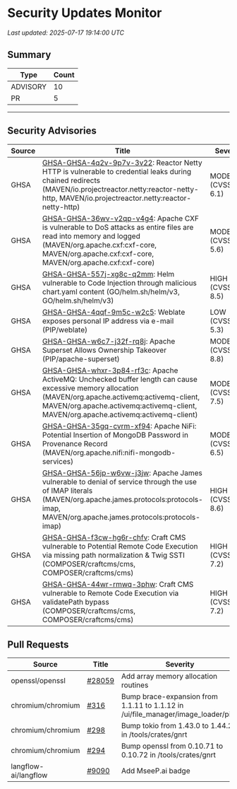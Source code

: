 # Security Updates Monitor

*Last updated: 2025-07-17 19:14:00 UTC*

## Summary
| Type | Count |
|------|-------|
| ADVISORY | 10 |
| PR | 5 |

---

## Security Advisories

| Source | Title | Severity | Date |
|--------|-------|----------|------|
| GHSA | [GHSA-GHSA-4q2v-9p7v-3v22](https://github.com/advisories/GHSA-4q2v-9p7v-3v22): Reactor Netty HTTP is vulnerable to credential leaks during chained redirects (MAVEN/io.projectreactor.netty:reactor-netty-http, MAVEN/io.projectreactor.netty:reactor-netty-http) | MODERATE (CVSS: 6.1) | 2025-07-16 |
| GHSA | [GHSA-GHSA-36wv-v2qp-v4g4](https://github.com/advisories/GHSA-36wv-v2qp-v4g4): Apache CXF is vulnerable to DoS attacks as entire files are read into memory and logged (MAVEN/org.apache.cxf:cxf-core, MAVEN/org.apache.cxf:cxf-core, MAVEN/org.apache.cxf:cxf-core) | MODERATE (CVSS: 5.6) | 2025-07-15 |
| GHSA | [GHSA-GHSA-557j-xg8c-q2mm](https://github.com/advisories/GHSA-557j-xg8c-q2mm): Helm vulnerable to Code Injection through malicious chart.yaml content (GO/helm.sh/helm/v3, GO/helm.sh/helm/v3) | HIGH (CVSS: 8.5) | 2025-07-08 |
| GHSA | [GHSA-GHSA-4qqf-9m5c-w2c5](https://github.com/advisories/GHSA-4qqf-9m5c-w2c5): Weblate exposes personal IP address via e-mail (PIP/weblate) | LOW (CVSS: 5.3) | 2025-06-16 |
| GHSA | [GHSA-GHSA-w6c7-j32f-rq8j](https://github.com/advisories/GHSA-w6c7-j32f-rq8j): Apache Superset Allows Ownership Takeover (PIP/apache-superset) | MODERATE (CVSS: 8.8) | 2025-05-13 |
| GHSA | [GHSA-GHSA-whxr-3p84-rf3c](https://github.com/advisories/GHSA-whxr-3p84-rf3c): Apache ActiveMQ: Unchecked buffer length can cause excessive memory allocation (MAVEN/org.apache.activemq:activemq-client, MAVEN/org.apache.activemq:activemq-client, MAVEN/org.apache.activemq:activemq-client) | MODERATE (CVSS: 7.5) | 2025-05-07 |
| GHSA | [GHSA-GHSA-35gq-cvrm-xf94](https://github.com/advisories/GHSA-35gq-cvrm-xf94): Apache NiFi: Potential Insertion of MongoDB Password in Provenance Record (MAVEN/org.apache.nifi:nifi-mongodb-services) | MODERATE (CVSS: 6.5) | 2025-03-12 |
| GHSA | [GHSA-GHSA-56jp-w6vw-j3jw](https://github.com/advisories/GHSA-56jp-w6vw-j3jw): Apache James vulnerable to denial of service through the use of IMAP literals (MAVEN/org.apache.james.protocols:protocols-imap, MAVEN/org.apache.james.protocols:protocols-imap) | HIGH (CVSS: 8.6) | 2025-02-06 |
| GHSA | [GHSA-GHSA-f3cw-hg6r-chfv](https://github.com/advisories/GHSA-f3cw-hg6r-chfv): Craft CMS vulnerable to Potential Remote Code Execution via missing path normalization & Twig SSTI (COMPOSER/craftcms/cms, COMPOSER/craftcms/cms) | HIGH (CVSS: 7.2) | 2024-11-13 |
| GHSA | [GHSA-GHSA-44wr-rmwq-3phw](https://github.com/advisories/GHSA-44wr-rmwq-3phw): Craft CMS vulnerable to Remote Code Execution via validatePath bypass (COMPOSER/craftcms/cms, COMPOSER/craftcms/cms) | HIGH (CVSS: 7.2) | 2023-08-21 |

## Pull Requests

| Source | Title | Severity | Date |
|--------|-------|----------|------|
| openssl/openssl | [#28059](https://github.com/openssl/openssl/pull/28059) | Add array memory allocation routines | 2025-07-17 |
| chromium/chromium | [#316](https://github.com/chromium/chromium/pull/316) | Bump brace-expansion from 1.1.11 to 1.1.12 in /ui/file_manager/image_loader/piex | 2025-07-17 |
| chromium/chromium | [#298](https://github.com/chromium/chromium/pull/298) | Bump tokio from 1.43.0 to 1.44.2 in /tools/crates/gnrt | 2025-07-17 |
| chromium/chromium | [#294](https://github.com/chromium/chromium/pull/294) | Bump openssl from 0.10.71 to 0.10.72 in /tools/crates/gnrt | 2025-07-17 |
| langflow-ai/langflow | [#9090](https://github.com/langflow-ai/langflow/pull/9090) | Add MseeP.ai badge | 2025-07-17 |


